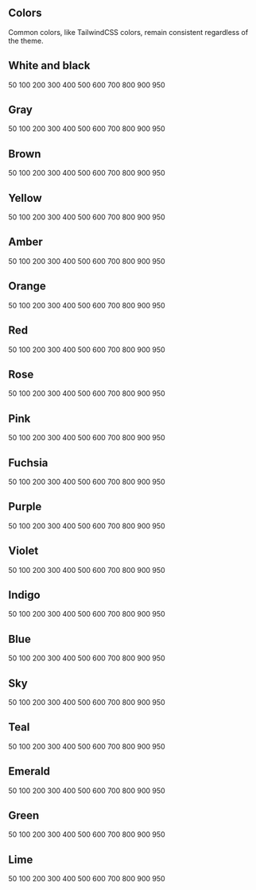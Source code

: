 ## Colors

Common colors, like TailwindCSS colors, remain consistent regardless of the theme.

## White and black


<div class="flex flex-row w-full items-center text-center gap-4 flex-wrap  ">
<Card class="w-20  text-black font-sm h-20 bg-slate-50" >50</Card>
<Card class="w-20  text-black font-sm h-20 bg-slate-100" >100 </Card>
<Card class="w-20  text-black font-sm h-20 bg-slate-200" >200 </Card>
<Card class="w-20  text-black font-sm h-20 bg-slate-300" >300 </Card>
<Card class="w-20  text-white font-sm h-20 bg-slate-400" >400 </Card>
<Card class="w-20  text-white font-sm h-20 bg-slate-500" >500 </Card>
<Card class="w-20  text-white font-sm h-20 bg-slate-600" >600 </Card>
<Card class="w-20  text-white font-sm h-20 bg-slate-700" >700 </Card>
<Card class="w-20  text-white font-sm h-20 bg-slate-800" >800 </Card>
<Card class="w-20  text-white font-sm h-20 bg-slate-900" >900 </Card>
<Card class="w-20  text-white font-sm h-20 bg-slate-950" >950 </Card>
</div>

## Gray

<div class="flex flex-row w-full items-center text-center gap-4 flex-wrap  ">
<Card class="w-20  text-black font-sm h-20 bg-gray-50" >50</Card>
<Card class="w-20  text-black font-sm h-20 bg-gray-100" >100 </Card>
<Card class="w-20  text-black font-sm h-20 bg-gray-200" >200 </Card>
<Card class="w-20  text-black font-sm h-20 bg-gray-300" >300</Card>
<Card class="w-20  text-white font-sm h-20 bg-gray-400" >400 </Card>
<Card class="w-20  text-white font-sm h-20 bg-gray-500" >500 </Card>
<Card class="w-20  text-white font-sm h-20 bg-gray-600" >600 </Card>
<Card class="w-20  text-white font-sm h-20 bg-gray-700" >700 </Card>
<Card class="w-20  text-white font-sm h-20 bg-gray-800" >800 </Card>
<Card class="w-20  text-white font-sm h-20 bg-gray-900" >900 </Card>
<Card class="w-20  text-white font-sm h-20 bg-gray-950" >950 </Card>
</div>


## Brown

<div class="flex flex-row w-full items-center text-center gap-4 flex-wrap  ">
<Card class="w-20  text-black font-sm h-20 bg-stone-50" >50</Card>
<Card class="w-20  text-black font-sm h-20 bg-stone-100" >100 </Card>
<Card class="w-20  text-black font-sm h-20 bg-stone-200" >200 </Card>
<Card class="w-20  text-black font-sm h-20 bg-stone-300" >300 </Card>
<Card class="w-20  text-white font-sm h-20 bg-stone-400" >400 </Card>
<Card class="w-20  text-white font-sm h-20 bg-stone-500" >500 </Card>
<Card class="w-20  text-white font-sm h-20 bg-stone-600" >600 </Card>
<Card class="w-20  text-white font-sm h-20 bg-stone-700" >700 </Card>
<Card class="w-20  text-white font-sm h-20 bg-stone-800" >800 </Card>
<Card class="w-20  text-white font-sm h-20 bg-stone-900" >900 </Card>
<Card class="w-20  text-white font-sm h-20 bg-stone-950" >950 </Card>
</div>

## Yellow

<div class="flex flex-row w-full items-center text-center gap-4 flex-wrap  ">
<Card class="w-20  text-black font-sm h-20 bg-yellow-50" >50</Card>
<Card class="w-20  text-black font-sm h-20 bg-yellow-100" >100 </Card>
<Card class="w-20  text-black font-sm h-20 bg-yellow-200" >200 </Card>
<Card class="w-20  text-black font-sm h-20 bg-yellow-300" >300 </Card>
<Card class="w-20  text-white font-sm h-20 bg-yellow-400" >400 </Card>
<Card class="w-20  text-white font-sm h-20 bg-yellow-500" >500 </Card>
<Card class="w-20  text-white font-sm h-20 bg-yellow-600" >600 </Card>
<Card class="w-20  text-white font-sm h-20 bg-yellow-700" >700 </Card>
<Card class="w-20  text-white font-sm h-20 bg-yellow-800" >800 </Card>
<Card class="w-20  text-white font-sm h-20 bg-yellow-900" >900 </Card>
<Card class="w-20  text-white font-sm h-20 bg-yellow-950" >950 </Card>
</div>

## Amber

<div class="flex flex-row w-full items-center text-center gap-4 flex-wrap  ">
<Card class="w-20  text-black font-sm h-20 bg-amber-50" >50</Card>
<Card class="w-20  text-black font-sm h-20 bg-amber-100" >100 </Card>
<Card class="w-20  text-black font-sm h-20 bg-amber-200" >200 </Card>
<Card class="w-20  text-black font-sm h-20 bg-amber-300" >300 </Card>
<Card class="w-20  text-white font-sm h-20 bg-amber-400" >400 </Card>
<Card class="w-20  text-white font-sm h-20 bg-amber-500" >500 </Card>
<Card class="w-20  text-white font-sm h-20 bg-amber-600" >600 </Card>
<Card class="w-20  text-white font-sm h-20 bg-amber-700" >700 </Card>
<Card class="w-20  text-white font-sm h-20 bg-amber-800" >800 </Card>
<Card class="w-20  text-white font-sm h-20 bg-amber-900" >900 </Card>
<Card class="w-20  text-white font-sm h-20 bg-amber-950" >950 </Card>
</div>


## Orange

<div class="flex flex-row w-full items-center text-center gap-4 flex-wrap  ">
<Card class="w-20  text-black font-sm h-20 bg-orange-50" >50</Card>
<Card class="w-20  text-black font-sm h-20 bg-orange-100" >100 </Card>
<Card class="w-20  text-black font-sm h-20 bg-orange-200" >200 </Card>
<Card class="w-20  text-black font-sm h-20 bg-orange-300" >300 </Card>
<Card class="w-20  text-white font-sm h-20 bg-orange-400" >400 </Card>
<Card class="w-20  text-white font-sm h-20 bg-orange-500" >500 </Card>
<Card class="w-20  text-white font-sm h-20 bg-orange-600" >600 </Card>
<Card class="w-20  text-white font-sm h-20 bg-orange-700" >700 </Card>
<Card class="w-20  text-white font-sm h-20 bg-orange-800" >800 </Card>
<Card class="w-20  text-white font-sm h-20 bg-orange-900" >900 </Card>
<Card class="w-20  text-white font-sm h-20 bg-orange-950" >950 </Card>
</div>

## Red

<div class="flex flex-row w-full items-center text-center gap-4 flex-wrap  ">
<Card class="w-20  text-black font-sm h-20 bg-red-50" >50</Card>
<Card class="w-20  text-black font-sm h-20 bg-red-100" >100 </Card>
<Card class="w-20  text-black font-sm h-20 bg-red-200" >200 </Card>
<Card class="w-20  text-black font-sm h-20 bg-red-300" >300 </Card>
<Card class="w-20  text-white font-sm h-20 bg-red-400" >400 </Card>
<Card class="w-20  text-white font-sm h-20 bg-red-500" >500 </Card>
<Card class="w-20  text-white font-sm h-20 bg-red-600" >600 </Card>
<Card class="w-20  text-white font-sm h-20 bg-red-700" >700 </Card>
<Card class="w-20  text-white font-sm h-20 bg-red-800" >800 </Card>
<Card class="w-20  text-white font-sm h-20 bg-red-900" >900 </Card>
<Card class="w-20  text-white font-sm h-20 bg-red-950" >950 </Card>
</div>

## Rose

<div class="flex flex-row w-full items-center text-center gap-4 flex-wrap  ">
<Card class="w-20  text-black font-sm h-20 bg-rose-50" >50</Card>
<Card class="w-20  text-black font-sm h-20 bg-rose-100" >100 </Card>
<Card class="w-20  text-black font-sm h-20 bg-rose-200" >200 </Card>
<Card class="w-20  text-black font-sm h-20 bg-rose-300" >300 </Card>
<Card class="w-20  text-white font-sm h-20 bg-rose-400" >400 </Card>
<Card class="w-20  text-white font-sm h-20 bg-rose-500" >500 </Card>
<Card class="w-20  text-white font-sm h-20 bg-rose-600" >600 </Card>
<Card class="w-20  text-white font-sm h-20 bg-rose-700" >700 </Card>
<Card class="w-20  text-white font-sm h-20 bg-rose-800" >800 </Card>
<Card class="w-20  text-white font-sm h-20 bg-rose-900" >900 </Card>
<Card class="w-20  text-white font-sm h-20 bg-rose-950" >950 </Card>
</div>

## Pink

<div class="flex flex-row w-full items-center text-center gap-4 flex-wrap  ">
<Card class="w-20  text-black font-sm h-20 bg-pink-50" >50</Card>
<Card class="w-20  text-black font-sm h-20 bg-pink-100" >100 </Card>
<Card class="w-20  text-black font-sm h-20 bg-pink-200" >200 </Card>
<Card class="w-20  text-black font-sm h-20 bg-pink-300" >300 </Card>
<Card class="w-20  text-white font-sm h-20 bg-pink-400" >400 </Card>
<Card class="w-20  text-white font-sm h-20 bg-pink-500" >500 </Card>
<Card class="w-20  text-white font-sm h-20 bg-pink-600" >600 </Card>
<Card class="w-20  text-white font-sm h-20 bg-pink-700" >700 </Card>
<Card class="w-20  text-white font-sm h-20 bg-pink-800" >800 </Card>
<Card class="w-20  text-white font-sm h-20 bg-pink-900" >900 </Card>
<Card class="w-20  text-white font-sm h-20 bg-pink-950" >950 </Card>
</div>

## Fuchsia

<div class="flex flex-row w-full items-center text-center gap-4 flex-wrap  ">
<Card class="w-20  text-black font-sm h-20 bg-fuchsia-50" >50</Card>
<Card class="w-20  text-black font-sm h-20 bg-fuchsia-100" >100 </Card>
<Card class="w-20  text-black font-sm h-20 bg-fuchsia-200" >200 </Card>
<Card class="w-20  text-black font-sm h-20 bg-fuchsia-300" >300 </Card>
<Card class="w-20  text-white font-sm h-20 bg-fuchsia-400" >400 </Card>
<Card class="w-20  text-white font-sm h-20 bg-fuchsia-500" >500 </Card>
<Card class="w-20  text-white font-sm h-20 bg-fuchsia-600" >600 </Card>
<Card class="w-20  text-white font-sm h-20 bg-fuchsia-700" >700 </Card>
<Card class="w-20  text-white font-sm h-20 bg-fuchsia-800" >800 </Card>
<Card class="w-20  text-white font-sm h-20 bg-fuchsia-900" >900 </Card>
<Card class="w-20  text-white font-sm h-20 bg-fuchsia-950" >950 </Card>
</div>




## Purple

<div class="flex flex-row w-full items-center text-center gap-4 flex-wrap  ">
<Card class="w-20  text-black font-sm h-20 bg-purple-50" >50</Card>
<Card class="w-20  text-black font-sm h-20 bg-purple-100" >100 </Card>
<Card class="w-20  text-black font-sm h-20 bg-purple-200" >200 </Card>
<Card class="w-20  text-black font-sm h-20 bg-purple-300" >300 </Card>
<Card class="w-20  text-white font-sm h-20 bg-purple-400" >400 </Card>
<Card class="w-20  text-white font-sm h-20 bg-purple-500" >500 </Card>
<Card class="w-20  text-white font-sm h-20 bg-purple-600" >600 </Card>
<Card class="w-20  text-white font-sm h-20 bg-purple-700" >700 </Card>
<Card class="w-20  text-white font-sm h-20 bg-purple-800" >800 </Card>
<Card class="w-20  text-white font-sm h-20 bg-purple-900" >900 </Card>
<Card class="w-20  text-white font-sm h-20 bg-purple-950" >950 </Card>
</div>

## Violet

<div class="flex flex-row w-full items-center text-center gap-4 flex-wrap  ">
<Card class="w-20  text-black font-sm h-20 bg-violet-50" >50</Card>
<Card class="w-20  text-black font-sm h-20 bg-violet-100" >100 </Card>
<Card class="w-20  text-black font-sm h-20 bg-violet-200" >200 </Card>
<Card class="w-20  text-black font-sm h-20 bg-violet-300" >300 </Card>
<Card class="w-20  text-white font-sm h-20 bg-violet-400" >400 </Card>
<Card class="w-20  text-white font-sm h-20 bg-violet-500" >500 </Card>
<Card class="w-20  text-white font-sm h-20 bg-violet-600" >600 </Card>
<Card class="w-20  text-white font-sm h-20 bg-violet-700" >700 </Card>
<Card class="w-20  text-white font-sm h-20 bg-violet-800" >800 </Card>
<Card class="w-20  text-white font-sm h-20 bg-violet-900" >900 </Card>
<Card class="w-20  text-white font-sm h-20 bg-violet-950" >950 </Card>
</div>


## Indigo

<div class="flex flex-row w-full items-center text-center gap-4 flex-wrap  ">
<Card class="w-20  text-black font-sm h-20 bg-indigo-50" >50</Card>
<Card class="w-20  text-black font-sm h-20 bg-indigo-100" >100 </Card>
<Card class="w-20  text-black font-sm h-20 bg-indigo-200" >200 </Card>
<Card class="w-20  text-black font-sm h-20 bg-indigo-300" >300 </Card>
<Card class="w-20  text-white font-sm h-20 bg-indigo-400" >400 </Card>
<Card class="w-20  text-white font-sm h-20 bg-indigo-500" >500 </Card>
<Card class="w-20  text-white font-sm h-20 bg-indigo-600" >600 </Card>
<Card class="w-20  text-white font-sm h-20 bg-indigo-700" >700 </Card>
<Card class="w-20  text-white font-sm h-20 bg-indigo-800" >800 </Card>
<Card class="w-20  text-white font-sm h-20 bg-indigo-900" >900 </Card>
<Card class="w-20  text-white font-sm h-20 bg-indigo-950" >950 </Card>
</div>

## Blue

<div class="flex flex-row w-full items-center text-center gap-4 flex-wrap  ">
<Card class="w-20  text-black font-sm h-20 bg-blue-50" >50</Card>
<Card class="w-20  text-black font-sm h-20 bg-blue-100" >100 </Card>
<Card class="w-20  text-black font-sm h-20 bg-blue-200" >200 </Card>
<Card class="w-20  text-black font-sm h-20 bg-blue-300" >300 </Card>
<Card class="w-20  text-white font-sm h-20 bg-blue-400" >400 </Card>
<Card class="w-20  text-white font-sm h-20 bg-blue-500" >500 </Card>
<Card class="w-20  text-white font-sm h-20 bg-blue-600" >600 </Card>
<Card class="w-20  text-white font-sm h-20 bg-blue-700" >700 </Card>
<Card class="w-20  text-white font-sm h-20 bg-blue-800" >800 </Card>
<Card class="w-20  text-white font-sm h-20 bg-blue-900" >900 </Card>
<Card class="w-20  text-white font-sm h-20 bg-blue-950" >950 </Card>
</div>

## Sky

<div class="flex flex-row w-full items-center text-center gap-4 flex-wrap  ">
<Card class="w-20  text-black font-sm h-20 bg-sky-50" >50</Card>
<Card class="w-20  text-black font-sm h-20 bg-sky-100" >100 </Card>
<Card class="w-20  text-black font-sm h-20 bg-sky-200" >200 </Card>
<Card class="w-20  text-black font-sm h-20 bg-sky-300" >300 </Card>
<Card class="w-20  text-white font-sm h-20 bg-sky-400" >400 </Card>
<Card class="w-20  text-white font-sm h-20 bg-sky-500" >500 </Card>
<Card class="w-20  text-white font-sm h-20 bg-sky-600" >600 </Card>
<Card class="w-20  text-white font-sm h-20 bg-sky-700" >700 </Card>
<Card class="w-20  text-white font-sm h-20 bg-sky-800" >800 </Card>
<Card class="w-20  text-white font-sm h-20 bg-sky-900" >900 </Card>
<Card class="w-20  text-white font-sm h-20 bg-sky-950" >950 </Card>
</div>

## Teal

<div class="flex flex-row w-full items-center text-center gap-4 flex-wrap  ">
<Card class="w-20  text-black font-sm h-20 bg-teal-50" >50</Card>
<Card class="w-20  text-black font-sm h-20 bg-teal-100" >100 </Card>
<Card class="w-20  text-black font-sm h-20 bg-teal-200" >200 </Card>
<Card class="w-20  text-black font-sm h-20 bg-teal-300" >300 </Card>
<Card class="w-20  text-white font-sm h-20 bg-teal-400" >400 </Card>
<Card class="w-20  text-white font-sm h-20 bg-teal-500" >500 </Card>
<Card class="w-20  text-white font-sm h-20 bg-teal-600" >600 </Card>
<Card class="w-20  text-white font-sm h-20 bg-teal-700" >700 </Card>
<Card class="w-20  text-white font-sm h-20 bg-teal-800" >800 </Card>
<Card class="w-20  text-white font-sm h-20 bg-teal-900" >900 </Card>
<Card class="w-20  text-white font-sm h-20 bg-teal-950" >950 </Card>
</div>

## Emerald

<div class="flex flex-row w-full items-center text-center gap-4 flex-wrap  ">
<Card class="w-20  text-black font-sm h-20 bg-emerald-50" >50</Card>
<Card class="w-20  text-black font-sm h-20 bg-emerald-100" >100 </Card>
<Card class="w-20  text-black font-sm h-20 bg-emerald-200" >200 </Card>
<Card class="w-20  text-black font-sm h-20 bg-emerald-300" >300 </Card>
<Card class="w-20  text-white font-sm h-20 bg-emerald-400" >400 </Card>
<Card class="w-20  text-white font-sm h-20 bg-emerald-500" >500 </Card>
<Card class="w-20  text-white font-sm h-20 bg-emerald-600" >600 </Card>
<Card class="w-20  text-white font-sm h-20 bg-emerald-700" >700 </Card>
<Card class="w-20  text-white font-sm h-20 bg-emerald-800" >800 </Card>
<Card class="w-20  text-white font-sm h-20 bg-emerald-900" >900 </Card>
<Card class="w-20  text-white font-sm h-20 bg-emerald-950" >950 </Card>
</div>

## Green

<div class="flex flex-row w-full items-center text-center gap-4 flex-wrap  ">
<Card class="w-20  text-black font-sm h-20 bg-green-50" >50</Card>
<Card class="w-20  text-black font-sm h-20 bg-green-100" >100 </Card>
<Card class="w-20  text-black font-sm h-20 bg-green-200" >200 </Card>
<Card class="w-20  text-black font-sm h-20 bg-green-300" >300 </Card>
<Card class="w-20  text-white font-sm h-20 bg-green-400" >400 </Card>
<Card class="w-20  text-white font-sm h-20 bg-green-500" >500 </Card>
<Card class="w-20  text-white font-sm h-20 bg-green-600" >600 </Card>
<Card class="w-20  text-white font-sm h-20 bg-green-700" >700 </Card>
<Card class="w-20  text-white font-sm h-20 bg-green-800" >800 </Card>
<Card class="w-20  text-white font-sm h-20 bg-green-900" >900 </Card>
<Card class="w-20  text-white font-sm h-20 bg-green-950" >950 </Card>
</div>

## Lime

<div class="flex flex-row w-full items-center text-center gap-4 flex-wrap  ">
<Card class="w-20  text-black font-sm h-20 bg-lime-50" >50</Card>
<Card class="w-20  text-black font-sm h-20 bg-lime-100" >100 </Card>
<Card class="w-20  text-black font-sm h-20 bg-lime-200" >200 </Card>
<Card class="w-20  text-black font-sm h-20 bg-lime-300" >300 </Card>
<Card class="w-20  text-white font-sm h-20 bg-lime-400" >400 </Card>
<Card class="w-20  text-white font-sm h-20 bg-lime-500" >500 </Card>
<Card class="w-20  text-white font-sm h-20 bg-lime-600" >600 </Card>
<Card class="w-20  text-white font-sm h-20 bg-lime-700" >700 </Card>
<Card class="w-20  text-white font-sm h-20 bg-lime-800" >800 </Card>
<Card class="w-20  text-white font-sm h-20 bg-lime-900" >900 </Card>
<Card class="w-20  text-white font-sm h-20 bg-lime-950" >950 </Card>
</div>